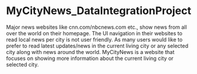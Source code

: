 # MyCityNews_DataIntegrationProject
Major news websites like cnn.com/nbcnews.com etc., show news from all over the world on their homepage. The UI navigation in their websites to read local news per city is not user friendly.   As many users would like to prefer to read latest updates/news in the current living city or any selected city along with news around the world.  MyCityNews is a website that focuses on showing more information about the current living city or selected city.
